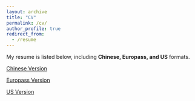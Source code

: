 ```yaml
---
layout: archive
title: "CV"
permalink: /cv/
author_profile: true
redirect_from:
  - /resume
---
```


My resume is listed below, including **Chinese, Europass, and US** formats. 

[Chinese Version](null)

[Europass Version](null)

[US Version](null)
